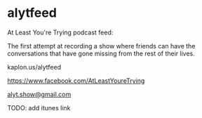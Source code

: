 alytfeed
========

At Least You're Trying podcast feed:

The first attempt at recording a show where friends can have the conversations that have gone missing from the rest of their lives.

kaplon.us/alytfeed

https://www.facebook.com/AtLeastYoureTrying

alyt.show@gmail.com

TODO: add itunes link
